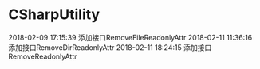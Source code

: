 # CSharpUtility

2018-02-09 17:15:39 添加接口RemoveFileReadonlyAttr
2018-02-11 11:36:16 添加接口RemoveDirReadonlyAttr
2018-02-11 18:24:15 添加接口RemoveReadonlyAttr